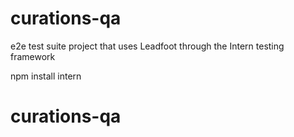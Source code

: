# curations-qa
e2e test suite project that uses Leadfoot through the Intern testing framework

npm install intern
# curations-qa
